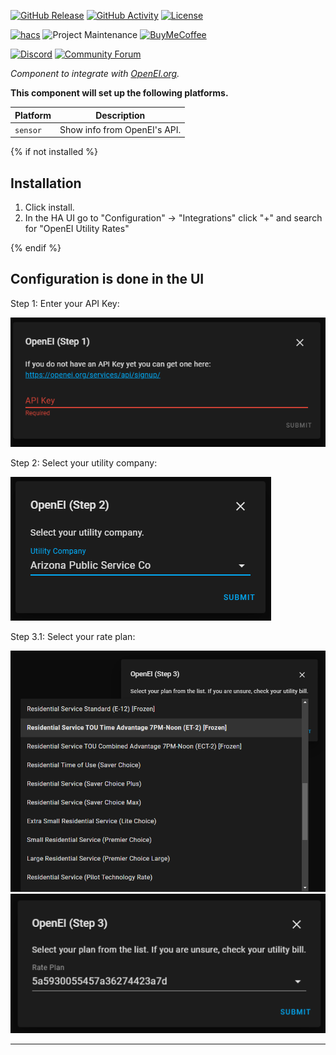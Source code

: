 
[![GitHub Release][releases-shield]][releases]
[![GitHub Activity][commits-shield]][commits]
[![License][license-shield]](LICENSE)

[![hacs][hacsbadge]][hacs]
![Project Maintenance][maintenance-shield]
[![BuyMeCoffee][buymecoffeebadge]][buymecoffee]

[![Discord][discord-shield]][discord]
[![Community Forum][forum-shield]][forum]

_Component to integrate with [OpenEI.org][openei]._

**This component will set up the following platforms.**

Platform | Description
-- | --
`sensor` | Show info from OpenEI's API.


{% if not installed %}
## Installation

1. Click install.
2. In the HA UI go to "Configuration" -> "Integrations" click "+" and search for "OpenEI Utility Rates"

{% endif %}


## Configuration is done in the UI


Step 1: Enter your API Key:

![step1][step1img]

Step 2: Select your utility company:

![step2][step2img]

Step 3.1: Select your rate plan:

![step3.1][step3-1img]
![step3.2][step3-2img]

<!---->

***

[openei]: https://openei.org/
[buymecoffee]: https://www.buymeacoffee.com/firstof9
[buymecoffeebadge]: https://img.shields.io/badge/buy%20me%20a%20coffee-donate-yellow.svg?style=for-the-badge
[commits-shield]: https://img.shields.io/github/commit-activity/y/firstof9/ha-openei.svg?style=for-the-badge
[commits]: https://github.com/firstof9/ha-openei/commits/master
[hacs]: https://github.com/custom-components/hacs
[hacsbadge]: https://img.shields.io/badge/HACS-Custom-orange.svg?style=for-the-badge
[discord]: https://discord.gg/Qa5fW2R
[discord-shield]: https://img.shields.io/discord/330944238910963714.svg?style=for-the-badge
[forum-shield]: https://img.shields.io/badge/community-forum-brightgreen.svg?style=for-the-badge
[forum]: https://community.home-assistant.io/
[license-shield]: https://img.shields.io/github/license/firstof9/ha-openei.svg?style=for-the-badge
[maintenance-shield]: https://img.shields.io/badge/maintainer-Chris%20Nowak%20%40firstof9-blue.svg?style=for-the-badge
[releases-shield]: https://img.shields.io/github/release/firstof9/ha-openei.svg?style=for-the-badge
[releases]: https://github.com/firstof9/ha-openei/releases
[step1img]: images/step1.png
[step2img]: images/step2.png
[step3-1img]: images/step3-1.png
[step3-2img]: images/step3-2.png